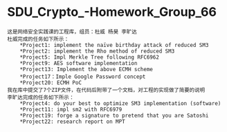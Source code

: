 # SDU_Crypto_-Homework_Group_66
    这是网络安全实践课的工程库，组员：杜威 杨昊 李旷达
    杜威完成的任务如下所示：
        *Project1: implement the naïve birthday attack of reduced SM3
        *Project2: implement the Rho method of reduced SM3
        *Project5: Impl Merkle Tree following RFC6962
        *Project9: AES software implementation
        *Project13: Implement the above ECMH scheme
        *Project17：Imple Google Password concept 
        *Project20: ECMH PoC
    我在库中提交了7个ZIP文件，在代码后附带了一个文档，对工程的实现做了简要的说明
    李旷达完成的任务如下所示：
        *Project4: do your best to optimize SM3 implementation (software)
        *Project11: impl sm2 with RFC6979
        *Project19: forge a signature to pretend that you are Satoshi
        *Project22: research report on MPT
